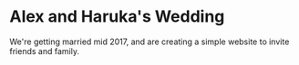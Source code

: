 # Alex and Haruka's Wedding

We're getting married mid 2017, and are creating a simple website to invite friends and family.

